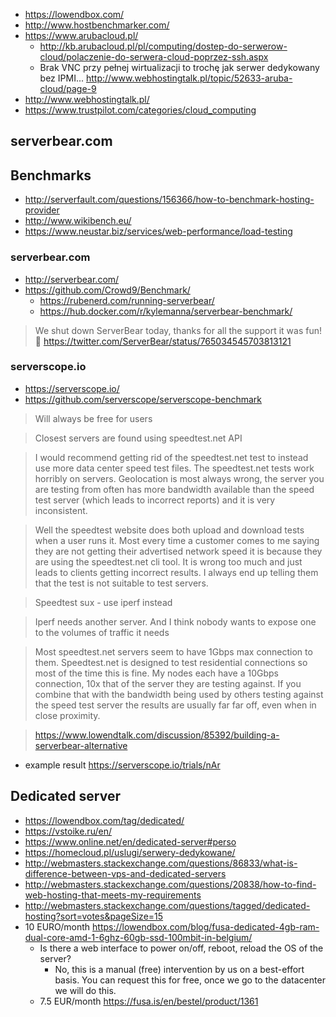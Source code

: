 - https://lowendbox.com/
- http://www.hostbenchmarker.com/
- https://www.arubacloud.pl/
  - http://kb.arubacloud.pl/pl/computing/dostep-do-serwerow-cloud/polaczenie-do-serwera-cloud-poprzez-ssh.aspx
  - Brak VNC przy pełnej wirtualizacji to trochę jak serwer dedykowany bez IPMI...  http://www.webhostingtalk.pl/topic/52633-aruba-cloud/page-9
- http://www.webhostingtalk.pl/
- https://www.trustpilot.com/categories/cloud_computing

## serverbear.com

## Benchmarks

- http://serverfault.com/questions/156366/how-to-benchmark-hosting-provider
- http://www.wikibench.eu/
- https://www.neustar.biz/services/web-performance/load-testing

### serverbear.com

- http://serverbear.com/
- https://github.com/Crowd9/Benchmark/
  - https://rubenerd.com/running-serverbear/
  - https://hub.docker.com/r/kylemanna/serverbear-benchmark/

> We shut down ServerBear today, thanks for all the support it was fun! 🐻
> https://twitter.com/ServerBear/status/765034545703813121

### serverscope.io

- https://serverscope.io/
- https://github.com/serverscope/serverscope-benchmark

> Will always be free for users

> Closest servers are found using speedtest.net API

> I would recommend getting rid of the speedtest.net test to instead use more data center speed test files.
> The speedtest.net tests work horribly on servers. Geolocation is most always wrong, the server you are testing from often has more bandwidth available than the speed test server (which leads to incorrect reports) and it is very inconsistent.

> Well the speedtest website does both upload and download tests when a user runs it. Most every time a customer comes to me saying they are not getting their advertised network speed it is because they are using the speedtest.net cli tool. It is wrong too much and just leads to clients getting incorrect results.
> I always end up telling them that the test is not suitable to test servers.

> Speedtest sux - use iperf instead

> Iperf needs another server. And I think nobody wants to expose one to the volumes of traffic it needs

> Most speedtest.net servers seem to have 1Gbps max connection to them. Speedtest.net is designed to test residential connections so most of the time this is fine.
> My nodes each have a 10Gbps connection, 10x that of the server they are testing against. If you combine that with the bandwidth being used by others testing against the speed test server the results are usually far far off, even when in close proximity.

> https://www.lowendtalk.com/discussion/85392/building-a-serverbear-alternative

- example result https://serverscope.io/trials/nAr

## Dedicated server

- https://lowendbox.com/tag/dedicated/
- https://vstoike.ru/en/
- https://www.online.net/en/dedicated-server#perso
- https://homecloud.pl/uslugi/serwery-dedykowane/
- http://webmasters.stackexchange.com/questions/86833/what-is-difference-between-vps-and-dedicated-servers
- http://webmasters.stackexchange.com/questions/20838/how-to-find-web-hosting-that-meets-my-requirements
- http://webmasters.stackexchange.com/questions/tagged/dedicated-hosting?sort=votes&pageSize=15
- 10 EURO/month https://lowendbox.com/blog/fusa-dedicated-4gb-ram-dual-core-amd-1-6ghz-60gb-ssd-100mbit-in-belgium/
  - Is there a web interface to power on/off, reboot, reload the OS of the server?
    - No, this is a manual (free) intervention by us on a best-effort basis. You can request this for free, once we go to the datacenter we will do this.
  - 7.5 EUR/month https://fusa.is/en/bestel/product/1361
